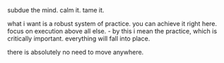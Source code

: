 subdue the mind.
calm it.
tame it.

what i want is a robust system of practice.
you can achieve it right here.
focus on execution above all else. - by this i mean the practice, which is critically important.
everything will fall into place.

there is absolutely no need to move anywhere.

